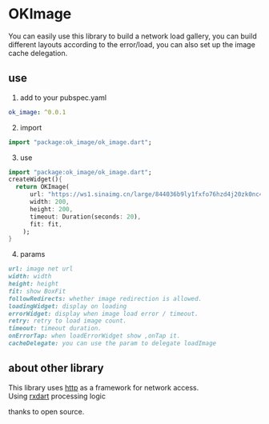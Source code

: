 # OKImage

You can easily use this library to build a network load gallery, you can build different layouts according to the error/load, you can also set up the image cache delegation.

## use

1. add to your pubspec.yaml

```yaml
ok_image: ^0.0.1
```

2. import

```dart
import "package:ok_image/ok_image.dart";
```

3. use

```dart
import "package:ok_image/ok_image.dart";
createWidget(){
  return OKImage(
      url: "https://ws1.sinaimg.cn/large/844036b9ly1fxfo76hzd4j20zk0nc48i.jpg",
      width: 200,
      height: 200,
      timeout: Duration(seconds: 20),
      fit: fit,
    );
}
```

4. params

```markdown
url: image net url
width: width
height: height
fit: show BoxFit
followRedirects: whether image redirection is allowed.
loadingWidget: display on loading
errorWidget: display when image load error / timeout.
retry: retry to load image count.
timeout: timeout duration.
onErrorTap: when loadErrorWidget show ,onTap it.
cacheDelegate: you can use the param to delegate loadImage
```


## about other library
This library uses [http](https://pub.dartlang.org/packages/http) as a framework for network access.  
Using [rxdart](https://pub.dartlang.org/packages/rxdart) processing logic

thanks to open source.
